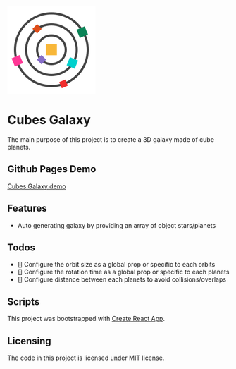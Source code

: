 [logo]: https://github.com/MenSeb/react-cubes-galaxy/blob/master/public/logo.svg "Cubes Galaxy logo"

![alt text][logo]

# Cubes Galaxy

The main purpose of this project is to create a 3D galaxy made of cube planets.

## Github Pages Demo

[Cubes Galaxy demo](https://menseb.github.io/react-cubes-galaxy/)

## Features

- Auto generating galaxy by providing an array of object stars/planets

## Todos

- [] Configure the orbit size as a global prop or specific to each orbits
- [] Configure the rotation time as a global prop or specific to each planets
- [] Configure distance between each planets to avoid collisions/overlaps

## Scripts

This project was bootstrapped with [Create React App](https://github.com/facebook/create-react-app).

## Licensing

The code in this project is licensed under MIT license.